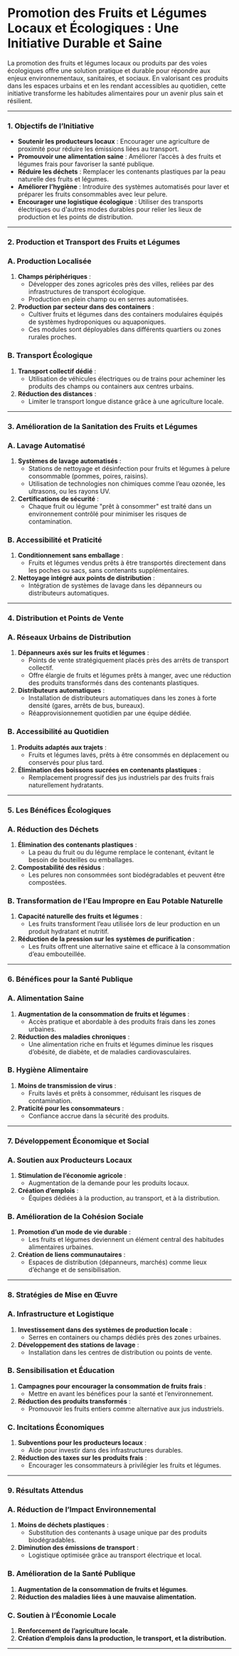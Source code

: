 # Promotion des Fruits et Légumes Locaux et Écologiques : Une Initiative Durable et Saine

La promotion des fruits et légumes locaux ou produits par des voies écologiques offre une solution pratique et durable pour répondre aux enjeux environnementaux, sanitaires, et sociaux. En valorisant ces produits dans les espaces urbains et en les rendant accessibles au quotidien, cette initiative transforme les habitudes alimentaires pour un avenir plus sain et résilient.

---

### **1. Objectifs de l’Initiative**

- **Soutenir les producteurs locaux** : Encourager une agriculture de proximité pour réduire les émissions liées au transport.
- **Promouvoir une alimentation saine** : Améliorer l’accès à des fruits et légumes frais pour favoriser la santé publique.
- **Réduire les déchets** : Remplacer les contenants plastiques par la peau naturelle des fruits et légumes.
- **Améliorer l’hygiène** : Introduire des systèmes automatisés pour laver et préparer les fruits consommables avec leur pelure.
- **Encourager une logistique écologique** : Utiliser des transports électriques ou d'autres modes durables pour relier les lieux de production et les points de distribution.

---

### **2. Production et Transport des Fruits et Légumes**

### **A. Production Localisée**

1. **Champs périphériques** :
    - Développer des zones agricoles près des villes, reliées par des infrastructures de transport écologique.
    - Production en plein champ ou en serres automatisées.
2. **Production par secteur dans des containers** :
    - Cultiver fruits et légumes dans des containers modulaires équipés de systèmes hydroponiques ou aquaponiques.
    - Ces modules sont déployables dans différents quartiers ou zones rurales proches.

### **B. Transport Écologique**

1. **Transport collectif dédié** :
    - Utilisation de véhicules électriques ou de trains pour acheminer les produits des champs ou containers aux centres urbains.
2. **Réduction des distances** :
    - Limiter le transport longue distance grâce à une agriculture locale.

---

### **3. Amélioration de la Sanitation des Fruits et Légumes**

### **A. Lavage Automatisé**

1. **Systèmes de lavage automatisés** :
    - Stations de nettoyage et désinfection pour fruits et légumes à pelure consommable (pommes, poires, raisins).
    - Utilisation de technologies non chimiques comme l’eau ozonée, les ultrasons, ou les rayons UV.
2. **Certifications de sécurité** :
    - Chaque fruit ou légume "prêt à consommer" est traité dans un environnement contrôlé pour minimiser les risques de contamination.

### **B. Accessibilité et Praticité**

1. **Conditionnement sans emballage** :
    - Fruits et légumes vendus prêts à être transportés directement dans les poches ou sacs, sans contenants supplémentaires.
2. **Nettoyage intégré aux points de distribution** :
    - Intégration de systèmes de lavage dans les dépanneurs ou distributeurs automatiques.

---

### **4. Distribution et Points de Vente**

### **A. Réseaux Urbains de Distribution**

1. **Dépanneurs axés sur les fruits et légumes** :
    - Points de vente stratégiquement placés près des arrêts de transport collectif.
    - Offre élargie de fruits et légumes prêts à manger, avec une réduction des produits transformés dans des contenants plastiques.
2. **Distributeurs automatiques** :
    - Installation de distributeurs automatiques dans les zones à forte densité (gares, arrêts de bus, bureaux).
    - Réapprovisionnement quotidien par une équipe dédiée.

### **B. Accessibilité au Quotidien**

1. **Produits adaptés aux trajets** :
    - Fruits et légumes lavés, prêts à être consommés en déplacement ou conservés pour plus tard.
2. **Élimination des boissons sucrées en contenants plastiques** :
    - Remplacement progressif des jus industriels par des fruits frais naturellement hydratants.

---

### **5. Les Bénéfices Écologiques**

### **A. Réduction des Déchets**

1. **Élimination des contenants plastiques** :
    - La peau du fruit ou du légume remplace le contenant, évitant le besoin de bouteilles ou emballages.
2. **Compostabilité des résidus** :
    - Les pelures non consommées sont biodégradables et peuvent être compostées.

### **B. Transformation de l’Eau Impropre en Eau Potable Naturelle**

1. **Capacité naturelle des fruits et légumes** :
    - Les fruits transforment l’eau utilisée lors de leur production en un produit hydratant et nutritif.
2. **Réduction de la pression sur les systèmes de purification** :
    - Les fruits offrent une alternative saine et efficace à la consommation d’eau embouteillée.

---

### **6. Bénéfices pour la Santé Publique**

### **A. Alimentation Saine**

1. **Augmentation de la consommation de fruits et légumes** :
    - Accès pratique et abordable à des produits frais dans les zones urbaines.
2. **Réduction des maladies chroniques** :
    - Une alimentation riche en fruits et légumes diminue les risques d’obésité, de diabète, et de maladies cardiovasculaires.

### **B. Hygiène Alimentaire**

1. **Moins de transmission de virus** :
    - Fruits lavés et prêts à consommer, réduisant les risques de contamination.
2. **Praticité pour les consommateurs** :
    - Confiance accrue dans la sécurité des produits.

---

### **7. Développement Économique et Social**

### **A. Soutien aux Producteurs Locaux**

1. **Stimulation de l’économie agricole** :
    - Augmentation de la demande pour les produits locaux.
2. **Création d’emplois** :
    - Équipes dédiées à la production, au transport, et à la distribution.

### **B. Amélioration de la Cohésion Sociale**

1. **Promotion d’un mode de vie durable** :
    - Les fruits et légumes deviennent un élément central des habitudes alimentaires urbaines.
2. **Création de liens communautaires** :
    - Espaces de distribution (dépanneurs, marchés) comme lieux d’échange et de sensibilisation.

---

### **8. Stratégies de Mise en Œuvre**

### **A. Infrastructure et Logistique**

1. **Investissement dans des systèmes de production locale** :
    - Serres en containers ou champs dédiés près des zones urbaines.
2. **Développement des stations de lavage** :
    - Installation dans les centres de distribution ou points de vente.

### **B. Sensibilisation et Éducation**

1. **Campagnes pour encourager la consommation de fruits frais** :
    - Mettre en avant les bénéfices pour la santé et l’environnement.
2. **Réduction des produits transformés** :
    - Promouvoir les fruits entiers comme alternative aux jus industriels.

### **C. Incitations Économiques**

1. **Subventions pour les producteurs locaux** :
    - Aide pour investir dans des infrastructures durables.
2. **Réduction des taxes sur les produits frais** :
    - Encourager les consommateurs à privilégier les fruits et légumes.

---

### **9. Résultats Attendus**

### **A. Réduction de l’Impact Environnemental**

1. **Moins de déchets plastiques** :
    - Substitution des contenants à usage unique par des produits biodégradables.
2. **Diminution des émissions de transport** :
    - Logistique optimisée grâce au transport électrique et local.

### **B. Amélioration de la Santé Publique**

1. **Augmentation de la consommation de fruits et légumes**.
2. **Réduction des maladies liées à une mauvaise alimentation.**

### **C. Soutien à l’Économie Locale**

1. **Renforcement de l’agriculture locale**.
2. **Création d’emplois dans la production, le transport, et la distribution.**

---